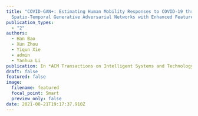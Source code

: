 ```yaml
---
title: "COVID-GAN+: Estimating Human Mobility Responses to COVID-19 through
  Spatio-Temporal Generative Adversarial Networks with Enhanced Features"
publication_types:
  - "2"
authors:
  - Han Bao
  - Xun Zhou
  - Yiqun Xie
  - admin
  - Yanhua Li
publication: In *ACM Transactions on Intelligent Systems and Technology (TIST)*
draft: false
featured: false
image:
  filename: featured
  focal_point: Smart
  preview_only: false
date: 2021-08-21T19:17:37.910Z
---
```

